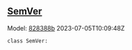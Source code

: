 ## [SemVer](https://github.com/spdx/spdx-3-model/blob/main/model/Core/Classes/SemVer.md)
Model: [828388b](https://github.com/spdx/spdx-3-model/commit/828388b98c2374f1af6b760ab87fee0d4a11e3f4) 2023-07-05T10:09:48Z
```
class SemVer:
```
